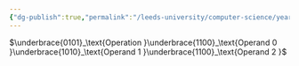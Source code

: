 ```yaml
---
{"dg-publish":true,"permalink":"/leeds-university/computer-science/year-1/computer-processors/machine-code/"}
---
```


$\underbrace{0101}_\text{Operation }\underbrace{1100}_\text{Operand 0 }\underbrace{1010}_\text{Operand 1 }\underbrace{1100}_\text{Operand 2 }$

